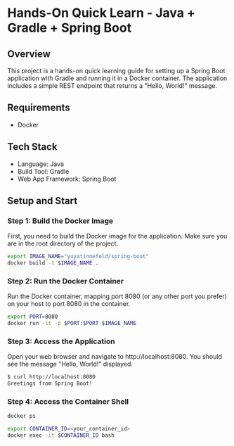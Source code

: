 # Hands-On Quick Learn - Java + Gradle + Spring Boot

## Overview
This project is a hands-on quick learning guide for setting up a Spring Boot application with Gradle and running it in a Docker container. The application includes a simple REST endpoint that returns a "Hello, World!" message.

## Requirements
- Docker

## Tech Stack
- Language: Java
- Build Tool: Gradle 
- Web App Framework: Spring Boot

## Setup and Start

### Step 1: Build the Docker Image
First, you need to build the Docker image for the application. Make sure you are in the root directory of the project.

```bash
export IMAGE_NAME="yuyatinnefeld/spring-boot"
docker build -t $IMAGE_NAME .
```

### Step 2: Run the Docker Container
Run the Docker container, mapping port 8080 (or any other port you prefer) on your host to port 8080 in the container.
```bash
export PORT=8080
docker run -it -p $PORT:$PORT $IMAGE_NAME
```

### Step 3: Access the Application
Open your web browser and navigate to http://localhost:8080. You should see the message "Hello, World!" displayed.

```bash
$ curl http://localhost:8080
Greetings from Spring Boot!
```

### Step 4: Access the Container Shell
```bash
docker ps

export CONTAINER_ID=<your_container_id>
docker exec -it $CONTAINER_ID bash
```